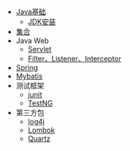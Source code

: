 - [Java基础](Java/Java基础/Java基础知识.md)
  - [JDK安装](Java/JDK安装.md)
- [集合](Java/集合/README.md)
- Java Web
  - [Servlet](Java/JavaWeb/Servlet2.md)
  - [Filter、Listener、Interceptor](Java/JavaWeb/Filter、Listener、Interceptor.md)
- [Spring](Java/Spring/README.md)
- [Mybatis](Java/Mybatis/README.md)
- 测试框架
  - [junit](Java/测试框架/junit.md)
  - [TestNG](Java/测试框架/TestNG.md)
- 第三方包
  - [log4j](Java/第三方包/log4j.md)
  - [Lombok](Java/第三方包/Lombok.md)
  - [Quartz](Java/第三方包/Quartz.md)

